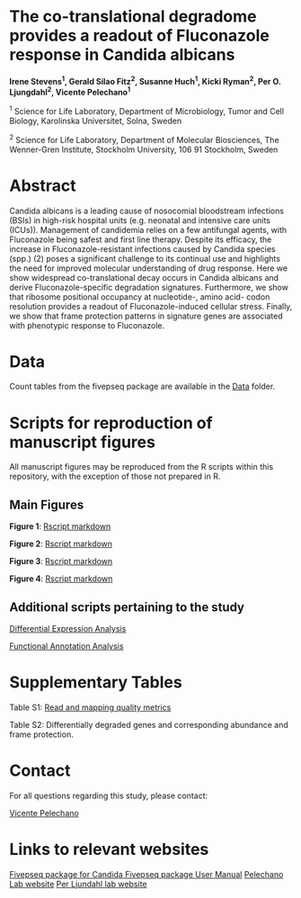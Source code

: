 # **The co-translational degradome provides a readout of Fluconazole response in Candida albicans**

**Irene Stevens<sup>1</sup>, Gerald Silao Fitz<sup>2</sup>, Susanne Huch<sup>1</sup>, Kicki Ryman<sup>2</sup>, Per O. Ljungdahl<sup>2</sup>, Vicente Pelechano<sup>1</sup>**


<sup>1</sup> Science for Life Laboratory, Department of Microbiology, Tumor and Cell Biology, Karolinska Universitet, Solna, Sweden

<sup>2</sup> Science for Life Laboratory, Department of Molecular Biosciences, The Wenner-Gren Institute, Stockholm University, 106 91 Stockholm, Sweden


# **Abstract**
Candida albicans is a leading cause of nosocomial bloodstream infections (BSIs) in high-risk hospital units (e.g. neonatal and intensive care units (ICUs)). Management of candidemia relies on a few antifungal agents, with Fluconazole being safest and first line therapy. Despite its efficacy, the increase in Fluconazole-resistant infections caused by Candida species (spp.) (2) poses a significant challenge to its continual use and highlights the need for improved molecular understanding of drug response. Here we show widespread co-translational decay occurs in Candida albicans and derive Fluconazole-specific degradation signatures. Furthermore, we show that ribosome positional occupancy at nucleotide-, amino acid- codon resolution provides a readout of Fluconazole-induced cellular stress. Finally, we show that frame protection patterns in signature genes are associated with phenotypic response to Fluconazole.

# **Data**
Count tables from the fivepseq package are available in the [Data](https://github.com/irenestevens8/Candida_degradome/tree/main/Data) folder. 

# **Scripts for reproduction of manuscript figures**
All manuscript figures may be reproduced from the R scripts within this repository, with the exception of those not prepared in R.


## **Main Figures**

**Figure 1**: [Rscript markdown](https://github.com/irenestevens8/Candida_degradome)

**Figure 2**: [Rscript markdown](https://github.com/irenestevens8/Candida_degradome)

**Figure 3**: [Rscript markdown](https://github.com/irenestevens8/Candida_degradome)

**Figure 4**: [Rscript markdown](https://github.com/irenestevens8/Candida_degradome)

## **Additional scripts pertaining to the study**

[Differential Expression Analysis](https://github.com/irenestevens8/Candida_degradome)

[Functional Annotation Analysis](https://david.ncifcrf.gov/)

# **Supplementary Tables** 

Table S1: [Read and mapping quality metrics](https://github.com/irenestevens8/Candida_degradome/tree/main/Supplementary%20Tables/Table%20S1.xlsx)

Table S2: Differentially degraded genes and corresponding abundance and frame protection.

# **Contact** 
For all questions regarding this study, please contact:

[Vicente Pelechano](vicente.pelechano.garcia@ki.se) 

# **Links to relevant websites** 
[Fivepseq package for Candida ](https://github.com/irenestevens8/fivepseq/tree/Candida)
[Fivepseq package User Manual](https://fivepseq.readthedocs.io/en/latest/) 
[Pelechano Lab website](https://pelechanolab.com/)
[Per Ljundahl lab website ](https://www.scilifelab.se/researchers/per-o-ljungdahl/)
